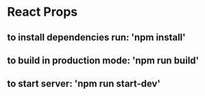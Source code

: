 # React Props

## to install dependencies run: 'npm install'
## to build in production mode: 'npm run build'
## to start server: 'npm run start-dev'
